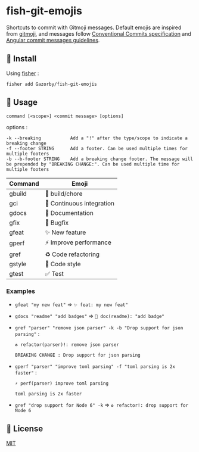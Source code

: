# fish-git-emojis

Shortcuts to commit with Gitmoji messages. Default emojis are inspired from [gitmoji](https://gitmoji.carloscuesta.me/), and messages follow [Conventional Commits specification](https://www.conventionalcommits.org/en/v1.0.0/) and [Angular commit messages guidelines]([https://link](https://github.com/angular/angular/blob/22b96b9/CONTRIBUTING.md#-commit-message-guidelines)).

## 🚀 Install

Using [fisher](https://github.com/jorgebucaran/fisher) :

```console
fisher add Gazorby/fish-git-emojis
```

## 🔧 Usage

`command [<scope>] <commit message> [options]`

options :

```console
-k --breaking           Add a "!" after the type/scope to indicate a breaking change
-f --footer STRING      Add a footer. Can be used multiple times for multiple footers
-b --b-footer STRING    Add a breaking change footer. The message will be prepended by "BREAKING CHANGE:". Can be used multiple time for multiple footers
```

| Command | Emoji |
|-------- | ----------- |
| gbuild  | 👷 build/chore |
| gci     | 💚 Continuous integration |
| gdocs    | 📝 Documentation |
| gfix    | 🐛 Bugfix |
| gfeat   | ✨ New feature |
| gperf   | ⚡️ Improve performance |
| gref    | ♻️ Code refactoring |
| gstyle  | 🎨 Code style |
| gtest   | ✅ Test |

### Examples

- `gfeat "my new feat"` => `✨ feat: my new feat"`

- `gdocs "readme" "add badges"` => `📝 doc(readme): "add badge"`

- `gref "parser" "remove json parser" -k -b "Drop support for json parsing"` :

    ```console
    ♻️ refactor(parser)!: remove json parser

    BREAKING CHANGE : Drop support for json parsing
    ```
- `gperf "parser" "improve toml parsing" -f "toml parsing is 2x faster"` :

  ```console
  ⚡️ perf(parser) improve toml parsing

  toml parsing is 2x faster
  ```

- `gref "drop support for Node 6" -k` => `♻️ refactor!: drop support for Node 6`

## 📝 License

[MIT](https://github.com/Gazorby/fish-git-emojis/blob/master/LICENSE)
